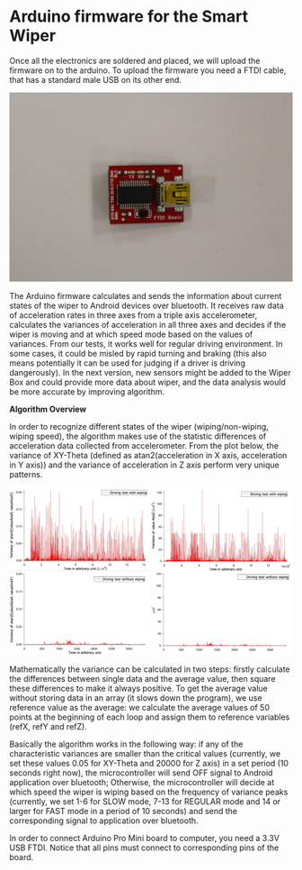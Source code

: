 **Arduino firmware for the Smart Wiper**
===================================

Once all the electronics are soldered and placed, we will upload the firmware on to the arduino. To upload the firmware you need a FTDI cable, that has a standard male USB on its other end.

![ftdi](https://github.com/openxc/smart-wiper/raw/master/Docs/ftdi.JPG)
 
The Arduino firmware calculates and sends the information about current states of the wiper to Android devices over bluetooth. It receives raw data of acceleration rates in three axes from a triple axis accelerometer, calculates the variances of acceleration in all three axes and decides if the wiper is moving and at which speed mode based on the values of variances. From our tests, it works well for regular driving environment. In some cases, it could be misled by rapid turning and braking (this also means potentially it can be used for judging if a driver is driving dangerously). In the next version, new sensors might be added to the Wiper Box and could provide more data about wiper, and the data analysis would be more accurate by improving algorithm. 

**Algorithm Overview**

In order to recognize different states of the wiper (wiping/non-wiping, wiping speed), the algorithm makes use of the statistic differences of acceleration data collected from accelerometer. From the plot below, the variance of XY-Theta (defined as atan2(acceleration in X axis, acceleration in Y axis)) and the variance of acceleration in Z axis perform very unique patterns. 

![Wiping Waves](https://github.com/openxc/smart-wiper/raw/master/Arduino/Docs/wipingwaves.jpg)

Mathematically the variance can be calculated in two steps: firstly calculate the differences between single data and the average value, then square these differences to make it always positive. To get the average value without storing data in an array (it slows down the program), we use reference value as the average: we calculate the average values of 50 points at the beginning of each loop and assign them to reference variables (refX, refY and refZ). 

Basically the algorithm works in the following way: if any of the characteristic variances are smaller than the critical values (currently, we set these values 0.05 for XY-Theta and 20000 for Z axis) in a set period (10 seconds right now), the microcontroller will send OFF signal to Android application over bluetooth; Otherwise, the microcontroller will decide at which speed the wiper is wiping based on the frequency of variance peaks (currently, we set 1-6 for SLOW mode, 7-13 for REGULAR mode and 14 or larger for FAST mode in a period of 10 seconds) and send the corresponding signal to application over bluetooth.

In order to connect Arduino Pro Mini board to computer, you need a 3.3V USB FTDI. Notice that all pins must connect to corresponding pins of the board.
